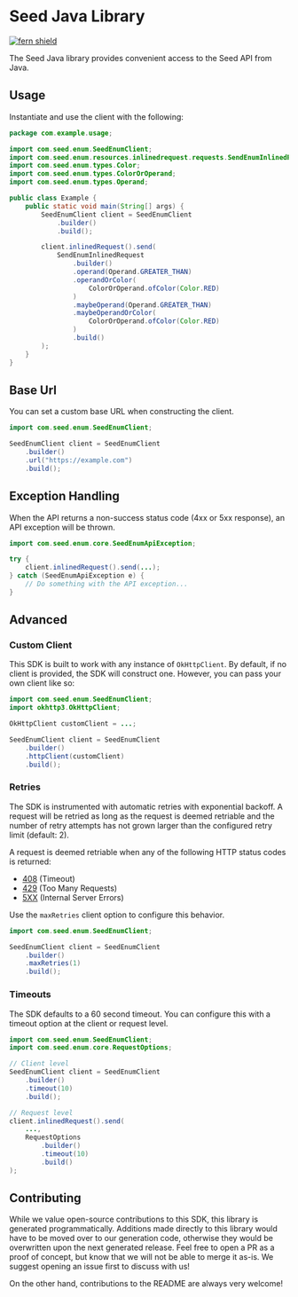 # Seed Java Library

[![fern shield](https://img.shields.io/badge/%F0%9F%8C%BF-Built%20with%20Fern-brightgreen)](https://buildwithfern.com?utm_source=github&utm_medium=github&utm_campaign=readme&utm_source=Seed%2FJava)

The Seed Java library provides convenient access to the Seed API from Java.

## Usage

Instantiate and use the client with the following:

```java
package com.example.usage;

import com.seed.enum.SeedEnumClient;
import com.seed.enum.resources.inlinedrequest.requests.SendEnumInlinedRequest;
import com.seed.enum.types.Color;
import com.seed.enum.types.ColorOrOperand;
import com.seed.enum.types.Operand;

public class Example {
    public static void main(String[] args) {
        SeedEnumClient client = SeedEnumClient
            .builder()
            .build();

        client.inlinedRequest().send(
            SendEnumInlinedRequest
                .builder()
                .operand(Operand.GREATER_THAN)
                .operandOrColor(
                    ColorOrOperand.ofColor(Color.RED)
                )
                .maybeOperand(Operand.GREATER_THAN)
                .maybeOperandOrColor(
                    ColorOrOperand.ofColor(Color.RED)
                )
                .build()
        );
    }
}
```

## Base Url

You can set a custom base URL when constructing the client.

```java
import com.seed.enum.SeedEnumClient;

SeedEnumClient client = SeedEnumClient
    .builder()
    .url("https://example.com")
    .build();
```

## Exception Handling

When the API returns a non-success status code (4xx or 5xx response), an API exception will be thrown.

```java
import com.seed.enum.core.SeedEnumApiException;

try {
    client.inlinedRequest().send(...);
} catch (SeedEnumApiException e) {
    // Do something with the API exception...
}
```

## Advanced

### Custom Client

This SDK is built to work with any instance of `OkHttpClient`. By default, if no client is provided, the SDK will construct one. 
However, you can pass your own client like so:

```java
import com.seed.enum.SeedEnumClient;
import okhttp3.OkHttpClient;

OkHttpClient customClient = ...;

SeedEnumClient client = SeedEnumClient
    .builder()
    .httpClient(customClient)
    .build();
```

### Retries

The SDK is instrumented with automatic retries with exponential backoff. A request will be retried as long
as the request is deemed retriable and the number of retry attempts has not grown larger than the configured
retry limit (default: 2).

A request is deemed retriable when any of the following HTTP status codes is returned:

- [408](https://developer.mozilla.org/en-US/docs/Web/HTTP/Status/408) (Timeout)
- [429](https://developer.mozilla.org/en-US/docs/Web/HTTP/Status/429) (Too Many Requests)
- [5XX](https://developer.mozilla.org/en-US/docs/Web/HTTP/Status/500) (Internal Server Errors)

Use the `maxRetries` client option to configure this behavior.

```java
import com.seed.enum.SeedEnumClient;

SeedEnumClient client = SeedEnumClient
    .builder()
    .maxRetries(1)
    .build();
```

### Timeouts

The SDK defaults to a 60 second timeout. You can configure this with a timeout option at the client or request level.

```java
import com.seed.enum.SeedEnumClient;
import com.seed.enum.core.RequestOptions;

// Client level
SeedEnumClient client = SeedEnumClient
    .builder()
    .timeout(10)
    .build();

// Request level
client.inlinedRequest().send(
    ...,
    RequestOptions
        .builder()
        .timeout(10)
        .build()
);
```

## Contributing

While we value open-source contributions to this SDK, this library is generated programmatically.
Additions made directly to this library would have to be moved over to our generation code,
otherwise they would be overwritten upon the next generated release. Feel free to open a PR as
a proof of concept, but know that we will not be able to merge it as-is. We suggest opening
an issue first to discuss with us!

On the other hand, contributions to the README are always very welcome!